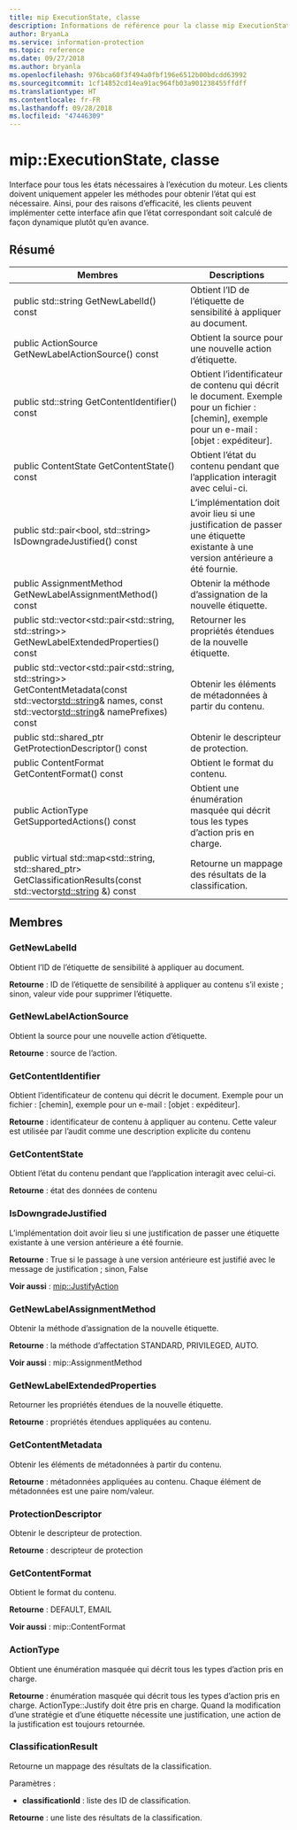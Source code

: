```yaml
---
title: mip ExecutionState, classe
description: Informations de référence pour la classe mip ExecutionState
author: BryanLa
ms.service: information-protection
ms.topic: reference
ms.date: 09/27/2018
ms.author: bryanla
ms.openlocfilehash: 976bca60f3f494a0fbf196e6512b00bdcdd63992
ms.sourcegitcommit: 1cf14852cd14ea91ac964fb03a901238455ffdff
ms.translationtype: HT
ms.contentlocale: fr-FR
ms.lasthandoff: 09/28/2018
ms.locfileid: "47446309"
---
```

# <a name="class-mipexecutionstate"></a>mip::ExecutionState, classe 
Interface pour tous les états nécessaires à l’exécution du moteur.
Les clients doivent uniquement appeler les méthodes pour obtenir l’état qui est nécessaire. Ainsi, pour des raisons d’efficacité, les clients peuvent implémenter cette interface afin que l’état correspondant soit calculé de façon dynamique plutôt qu’en avance.
  
## <a name="summary"></a>Résumé
 Membres                        | Descriptions                                
--------------------------------|---------------------------------------------
 public std::string GetNewLabelId() const  |  Obtient l’ID de l’étiquette de sensibilité à appliquer au document.
 public ActionSource GetNewLabelActionSource() const  |  Obtient la source pour une nouvelle action d’étiquette.
 public std::string GetContentIdentifier() const  |  Obtient l’identificateur de contenu qui décrit le document. Exemple pour un fichier : [chemin], exemple pour un e-mail : [objet : expéditeur].
 public ContentState GetContentState() const  |  Obtient l’état du contenu pendant que l’application interagit avec celui-ci.
public std::pair<bool, std::string> IsDowngradeJustified() const  |  L’implémentation doit avoir lieu si une justification de passer une étiquette existante à une version antérieure a été fournie.
 public AssignmentMethod GetNewLabelAssignmentMethod() const  |  Obtenir la méthode d’assignation de la nouvelle étiquette.
public std::vector<std::pair<std::string, std::string>> GetNewLabelExtendedProperties() const  |  Retourner les propriétés étendues de la nouvelle étiquette.
public std::vector<std::pair<std::string, std::string>> GetContentMetadata(const std::vector<std::string>& names, const std::vector<std::string>& namePrefixes) const  |  Obtenir les éléments de métadonnées à partir du contenu.
public std::shared_ptr<ProtectionDescriptor> GetProtectionDescriptor() const  |  Obtenir le descripteur de protection.
 public ContentFormat GetContentFormat() const  |  Obtient le format du contenu.
 public ActionType GetSupportedActions() const  |  Obtient une énumération masquée qui décrit tous les types d’action pris en charge.
public virtual std::map<std::string, std::shared_ptr<ClassificationResult>> GetClassificationResults(const std::vector<std::string> &) const  |  Retourne un mappage des résultats de la classification.
  
## <a name="members"></a>Membres
  
### <a name="getnewlabelid"></a>GetNewLabelId
Obtient l’ID de l’étiquette de sensibilité à appliquer au document.

  
**Retourne** : ID de l’étiquette de sensibilité à appliquer au contenu s’il existe ; sinon, valeur vide pour supprimer l’étiquette.
  
### <a name="getnewlabelactionsource"></a>GetNewLabelActionSource
Obtient la source pour une nouvelle action d’étiquette.

  
**Retourne** : source de l’action.
  
### <a name="getcontentidentifier"></a>GetContentIdentifier
Obtient l’identificateur de contenu qui décrit le document. Exemple pour un fichier : [chemin], exemple pour un e-mail : [objet : expéditeur].

  
**Retourne** : identificateur de contenu à appliquer au contenu.
Cette valeur est utilisée par l’audit comme une description explicite du contenu
  
### <a name="getcontentstate"></a>GetContentState
Obtient l’état du contenu pendant que l’application interagit avec celui-ci.

  
**Retourne** : état des données de contenu
  
### <a name="isdowngradejustified"></a>IsDowngradeJustified
L’implémentation doit avoir lieu si une justification de passer une étiquette existante à une version antérieure a été fournie.

  
**Retourne** : True si le passage à une version antérieure est justifié avec le message de justification ; sinon, False 
  
**Voir aussi** : [mip::JustifyAction](class_mip_justifyaction.md)
  
### <a name="getnewlabelassignmentmethod"></a>GetNewLabelAssignmentMethod
Obtenir la méthode d’assignation de la nouvelle étiquette.

  
**Retourne** : la méthode d’affectation STANDARD, PRIVILEGED, AUTO. 
  
**Voir aussi** : mip::AssignmentMethod
  
### <a name="getnewlabelextendedproperties"></a>GetNewLabelExtendedProperties
Retourner les propriétés étendues de la nouvelle étiquette.

  
**Retourne** : propriétés étendues appliquées au contenu.
  
### <a name="getcontentmetadata"></a>GetContentMetadata
Obtenir les éléments de métadonnées à partir du contenu.

  
**Retourne** : métadonnées appliquées au contenu. Chaque élément de métadonnées est une paire nom/valeur.
  
### <a name="protectiondescriptor"></a>ProtectionDescriptor
Obtenir le descripteur de protection.

  
**Retourne** : descripteur de protection
  
### <a name="getcontentformat"></a>GetContentFormat
Obtient le format du contenu.

  
**Retourne** : DEFAULT, EMAIL 
  
**Voir aussi** : mip::ContentFormat
  
### <a name="actiontype"></a>ActionType
Obtient une énumération masquée qui décrit tous les types d’action pris en charge.

  
**Retourne** : énumération masquée qui décrit tous les types d’action pris en charge.
ActionType::Justify doit être pris en charge. Quand la modification d’une stratégie et d’une étiquette nécessite une justification, une action de la justification est toujours retournée.
  
### <a name="classificationresult"></a>ClassificationResult
Retourne un mappage des résultats de la classification.

Paramètres :  
* **classificationId** : liste des ID de classification. 



  
**Retourne** : une liste des résultats de la classification.